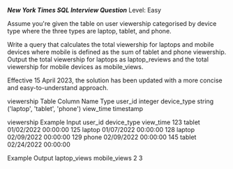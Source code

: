 ***New York Times SQL Interview Question***
Level: Easy

Assume you're given the table on user viewership categorised by device type where the three types are laptop, tablet, and phone.

Write a query that calculates the total viewership for laptops and mobile devices where mobile is defined as the sum of tablet and phone viewership. Output the total 
viewership for laptops as laptop_reviews and the total viewership for mobile devices as mobile_views.

Effective 15 April 2023, the solution has been updated with a more concise and easy-to-understand approach.

viewership Table
Column Name	                 Type
user_id	                        integer
device_type	                 string ('laptop', 'tablet', 'phone')
view_time	                  timestamp

viewership Example Input
user_id	       device_type	   view_time
123	            tablet	     01/02/2022 00:00:00
125	            laptop	     01/07/2022 00:00:00
128	            laptop	     02/09/2022 00:00:00
129	            phone	     02/09/2022 00:00:00
145	            tablet	     02/24/2022 00:00:00


Example Output
laptop_views	      mobile_views
      2	                  3
